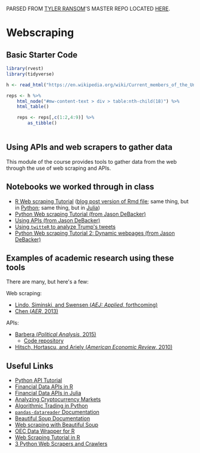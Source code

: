 PARSED FROM [TYLER RANSOM](http://tyleransom.github.io)'S MASTER REPO LOCATED [HERE](https://github.com/tyleransom/DScourseS20).
 
# Webscraping

## Basic Starter Code
```r
library(rvest)
library(tidyverse)

h <- read_html("https://en.wikipedia.org/wiki/Current_members_of_the_United_States_House_of_Representatives")

reps <- h %>%
    html_node("#mw-content-text > div > table:nth-child(18)") %>%
    html_table()

    reps <- reps[,c(1:2,4:9)] %>%
        as_tibble()
		
```
## Using APIs and web scrapers to gather data
This module of the course provides tools to gather data from the web through the use of web scraping and APIs.

## Notebooks we worked through in class

* [R Web scraping Tutorial](https://github.com/tyleransom/DScourseS18/blob/master/WebData/TrumpLies.Rmd) ([blog post version of Rmd file](https://towardsdatascience.com/web-scraping-tutorial-in-r-5e71fd107f32); same thing, but in [Python](https://github.com/justmarkham/trump-lies/blob/master/trump_lies.ipynb); same thing, but in [Julia](https://github.com/tyleransom/DScourseS18/blob/master/WebData/WebScrapingInJulia.ipynb))
* [Python Web scraping Tutorial (from Jason DeBacker)](https://github.com/tyleransom/DScourseS18/blob/master/WebData/WebScraping.ipynb)
* [Using APIs (from Jason DeBacker)](https://github.com/tyleransom/DScourseS18/blob/master/WebData/APIs.ipynb)
* [Using `twitteR` to analyze Trump's tweets](http://varianceexplained.org/r/trump-tweets/)
* [Python Web scraping Tutorial 2: Dynamic webpages (from Jason DeBacker)](https://github.com/tyleransom/DScourseS18/blob/master/WebData/Scrape_dynamic.ipynb)

## Examples of academic research using these tools

There are many, but here's a few:

Web scraping:
* [Lindo, Siminski, and Swensen (*AEJ: Applied*, forthcoming)](https://papers.ssrn.com/sol3/papers.cfm?abstract_id=2731963)
* [Chen (*AER*, 2013)](http://www.jstor.org/stable/pdf/23469680.pdf?refreqid=search:14f5152afbe9d837576f1d4604e76634)

APIs:
* [Barbera (*Political Analysis*, 2015)](http://pablobarbera.com/static/barbera_twitter_ideal_points.pdf)
    * [Code repository](https://github.com/pablobarbera/twitter_ideology)
* [Hitsch, Hortascu, and Ariely (*American Economic Review*, 2010)](https://www.jstor.org/stable/27804924)


## Useful Links

* [Python API Tutorial](https://www.dataquest.io/blog/python-api-tutorial/)
* [Financial Data APIs in R](https://www.r-bloggers.com/financial-data-accessible-from-r-part-iii/)
* [Financial Data APIs in Julia](https://github.com/JuliaQuant)
* [Analyzing Cryptocurrency Markets](https://blog.patricktriest.com/analyzing-cryptocurrencies-python/amp/)
* [Algorithmic Trading in Python](https://www.datacamp.com/community/tutorials/finance-python-trading#gs.VJ_xpkM)
* [`pandas-datareader` Documentation](https://pandas-datareader.readthedocs.io/en/latest/)
* [Beautiful Soup Documentation](https://www.crummy.com/software/BeautifulSoup/bs4/doc/)
* [Web scraping with Beautiful Soup](http://web.stanford.edu/~zlotnick/TextAsData/Web_Scraping_with_Beautiful_Soup.html)
* [OEC Data Wrapper for R](https://cran.r-project.org/web/packages/oec/oec.pdf)
* [Web Scraping Tutorial in R](https://medium.com/towards-data-science/web-scraping-tutorial-in-r-5e71fd107f32)
* [3 Python Web Scrapers and Crawlers](https://opensource.com/resources/python/web-scraper-crawler)
